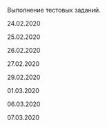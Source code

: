 Выполнение тестовых заданий.

24.02.2020

25.02.2020

26.02.2020

27.02.2020

29.02.2020

01.03.2020

06.03.2020

07.03.2020
